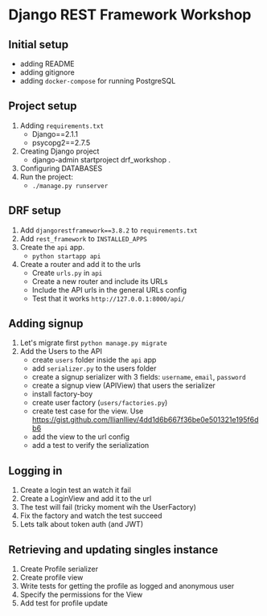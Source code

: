 # Django REST Framework Workshop


## Initial setup
 - adding README
 - adding gitignore
 - adding `docker-compose` for running PostgreSQL


## Project setup
 1. Adding `requirements.txt`
    - Django==2.1.1
    - psycopg2==2.7.5
 2. Creating Django project
    - django-admin startproject drf_workshop .
 3. Configuring DATABASES
 4. Run the project:
    - `./manage.py runserver`

## DRF setup
 1. Add `djangorestframework==3.8.2` to `requirements.txt`
 2. Add `rest_framework` to `INSTALLED_APPS`
 3. Create the `api` app.
    - `python startapp api`
 4. Create a router and add it to the urls
    - Create `urls.py` in `api`
    - Create a new router and include its URLs
    - Include the API urls in the general URLs config
    - Test that it works `http://127.0.0.1:8000/api/`
    
## Adding signup 
 1. Let's migrate first
    `python manage.py migrate`
 2. Add the Users to the API
    - create `users` folder inside the `api` app
    - add `serializer.py` to the users folder
    - create a signup serializer with 3 fields: `username`, `email`, `password`
    - create a signup view (APIView) that users the serializer
    - install factory-boy
    - create user factory (`users/factories.py`)
    - create test case for the view. Use https://gist.github.com/IlianIliev/4dd1d6b667f36be0e501321e195f6db6
    - add the view to the url config
    - add a test to verify the serialization  

## Logging in
 1. Create a login test an watch it fail
 2. Create a LoginView and add it to the url
 3. The test will fail (tricky moment wih the UserFactory)
 4. Fix the factory and watch the test succeed
 5. Lets talk about token auth (and JWT)
 
## Retrieving and updating singles instance
 1. Create Profile serializer
 2. Create profile view
 3. Write tests for getting the profile as logged and anonymous user
 4. Specify the permissions for the View
 5. Add test for profile update

